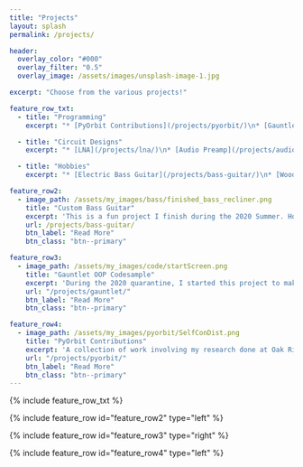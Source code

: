 ```yaml
---
title: "Projects"
layout: splash
permalink: /projects/

header:
  overlay_color: "#000"
  overlay_filter: "0.5"
  overlay_image: /assets/images/unsplash-image-1.jpg

excerpt: "Choose from the various projects!"

feature_row_txt:
  - title: "Programming"
    excerpt: "* [PyOrbit Contributions](/projects/pyorbit/)\n* [Gauntlet OOP Codesample](/projects/gauntlet/)\n* [PIC Code](/projects/pic-code/)\n* [QuadTree Implementation](/projects/qtree/)\n* [A* Maze Solver](/projects/a-star/)"

  - title: "Circuit Designs"
    excerpt: "* [LNA](/projects/lna/)\n* [Audio Preamp](/projects/audio-amp/)" #\n* [RF Oscillator](/projects/oscillator/)"

  - title: "Hobbies"
    excerpt: "* [Electric Bass Guitar](/projects/bass-guitar/)\n* [Wooden Furniture](/projects/wooden-furniture/)"

feature_row2:
  - image_path: /assets/my_images/bass/finished_bass_recliner.png
    title: "Custom Bass Guitar"
    excerpt: 'This is a fun project I finish during the 2020 Summer. Hopefully, I can learn to play it soon.'
    url: /projects/bass-guitar/
    btn_label: "Read More"
    btn_class: "btn--primary"

feature_row3:
  - image_path: /assets/my_images/code/startScreen.png
    title: "Gauntlet OOP Codesample"
    excerpt: 'During the 2020 quarantine, I started this project to make a complete demonstration of my OOP skills. Typically tedious and boring, I decided to create a codesample that was greatly influenced my by nostalgia for the classic NES video game *Gauntlet*.'
    url: "/projects/gauntlet/"
    btn_label: "Read More"
    btn_class: "btn--primary"

feature_row4:
  - image_path: /assets/my_images/pyorbit/SelfConDist.png
    title: "PyOrbit Contributions"
    excerpt: 'A collection of work involving my research done at Oak Ridge National Laboratory.'
    url: "/projects/pyorbit/"
    btn_label: "Read More"
    btn_class: "btn--primary"
---
```


<!-- {% include feature_row id="intro" type="center" %} -->

{% include feature_row_txt %}

{% include feature_row id="feature_row2" type="left" %}

{% include feature_row id="feature_row3" type="right" %}

{% include feature_row id="feature_row4" type="left" %}
